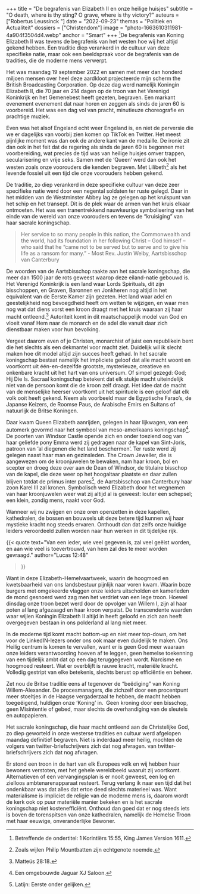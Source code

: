 +++
title = "De begrafenis van Elizabeth II en onze heilige huisjes"
subtitle = "O death, where is thy sting? O grave, where is thy victory?"
auteurs = ["Robertus Leussinck "]
date = "2022-09-23"
themas = "Politiek en Actualiteit"
dossiers = ["Christendom"]
image = "photo-1663610311981-4a904f3504d4.webp"
anchor = "Smart"
+++
[^1]De begrafenis van Koning Elizabeth II was tevens de begrafenis van het westen hoe wij het altijd gekend hebben. Een traditie diep verankerd in de cultuur van deze specifieke natie, maar ook een beeldspraak voor de begrafenis van de tradities, die de moderne mens verwerpt. 

Het was maandag 19 september 2022 en samen met meer dan honderd miljoen mensen over heel deze aardkloot projecteerde mijn scherm the British Broadcasting Corporation. Op deze dag werd namelijk Koningin Elizabeth II, die 70 jaar en 214 dagen op de troon van het Verenigd Koninkrijk en het Gemenebest heeft gezeten, begraven. Een markant evenement evenement dat naar horen en zeggen als sinds de jaren 60 is voorbereid. Het was een dag vol van pracht, minutieuze choreografie en prachtige muziek. 

Even was het alsof Engeland echt weer Engeland is, en niet de perversie die we er dagelijks van voorbij zien komen op TikTok en Twitter. Het meest pijnlijke moment was dan ook de andere kant van de medaille. De ironie zit dan ook in het feit dat de regering als sinds de jaren 60 is begonnen met voorbereiding, wat precies de tijd was van heilige huisjes omver trappen, secularisering en vrije seks. Samen met de ‘Queen’ werd dan ook het westen zoals onze voorouders die kenden begraven. Met Lilibeth[^2] als het levende fossiel uit een tijd die onze voorouders hebben gekend. 

De traditie, zo diep verankerd in deze specifieke cultuur van deze zeer specifieke natie werd door een negental soldaten ter ruste gelegd. Daar in het midden van de Westminster Abbey lag ze gelegen op het kruispunt van het schip en het transept. Dit is de plek waar de armen van het kruis elkaar ontmoeten. Het was een tranentrekkend nauwkeurige symbolisering van het einde van de wereld van onze voorouders en tevens de “kruisiging” van haar sacrale koningschap.

> Her service to so many people in this nation, the Commonwealth and the world, had its foundation in her following Christ – God himself – who said that he “came not to be served but to serve and to give his life as a ransom for many.” - Most Rev. Justin Welby, Aartsbisschop van Canterbury 

De woorden van de Aartsbisschop raakte aan het sacrale koningschap, die meer dan 1500 jaar de rots geweest waarop deze eiland-natie gebouwd is. Het Verenigd Koninkrijk is een land waar Lords Spirituals, dit zijn bisschoppen, en Graven, Baronnen en Jonkheren nog altijd in het equivalent van de Eerste Kamer zijn gezeten. Het land waar adel en geestelijkheid nog bevoegdheid heeft om wetten te wijzigen, en waar men nog wat dat diens vorst een kroon draagt met het kruis waaraan zij haar macht ontleend.[^3] Autoriteit komt in dit maatschappelijk model van God en vloeit vanaf Hem naar de monarch en de adel die vanuit daar zich dienstbaar maken voor hun bevolking.

Vergeet daarom even of je Christen, monarchist of juist een republikein bent die het slechts als een dekmantel voor macht ziet. Duidelijk wil ik slecht maken hoe dit model altijd zijn succes heeft gehad. In het sacrale koningschap bestaat namelijk het impliciete geloof dat alle macht woont en voortkomt uit één-en-dezelfde grootste, mysterieuze, creatieve en onkenbare kracht uit het hart van ons universum. Of simpel gezegd: God; Hij Die Is. Sacraal koningschap betekent dat elk stukje macht uiteindelijk niet van de persoon komt die de kroon zelf draagt. Het idee dat de macht van de menselijke heerser voortkomt uit het spirituele is een geloof dat elk volk ooit heeft gekend. Neem als voorbeeld maar de Egyptische Farao’s, de Japanse Keizers, de Roomse Paus, de Arabische Emirs en Sultans of natuurlijk de Britse Koningen. 

Daar kwam Queen Elizabeth aanrijden, gelegen in haar lijkwagen, van een automerk gevormd naar het symbool van meso-amerikaans koningschap[^4]. De poorten van Windsor Castle opende zich en onder toeziend oog van haar geliefde pony Emma werd zij gedragen naar de kapel van Sint-Joris, patroon van ‘al diegenen die het land beschermen’. Ter ruste werd zij gelegen naast haar man en gezinsleden. The Crown Jeweller, die is aangewezen om de kroonjuwelen te bewaken, nam haar kroon, bol en scepter en droeg deze over aan de Dean of Windsor, de titulaire bisschop van de kapel, die deze weer op het hoogaltaar plaatste en daar zullen blijven totdat de primus inter pares[^5], de Aartsbisschop van Canterbury haar zoon Karel III zal kronen. Symbolisch werd Elizabeth door het wegnemen van haar kroonjuwelen weer wat zij altijd al is geweest: louter een schepsel; een klein, zondig mens, naakt voor God. 

Wanneer wij nu zwijgen en onze oren openzetten in deze kapellen, kathedralen, de bossen en bouwsels uit deze betere tijd kunnen wij haar mystieke kracht nog steeds ervaren. Onthoudt dan dat zelfs onze huidige leiders veroordeeld zullen worden naar hun werken in dit tijdelijke rijk.



{{< quote
	text="Van een ieder, wie veel gegeven is, zal veel geëist worden, en aan wie veel is toevertrouwd, van hem zal des te meer worden gevraagd."
	author="Lucas 12:48"
>}}

Want in deze Elizabeth-Hemelvaartweek, waarin de hoogmoed en kwetsbaarheid van ons landsbestuur pijnlijk naar voren kwam. Waarin boze burgers met omgekeerde vlaggen onze leiders uitscholden en kamerleden de mond gesnoerd werd zag men het verdriet van een lege troon. Hoewel dinsdag onze troon bezet werd door de opvolger van Willem I, zijn al haar poten al lang afgezaagd en haar kroon verpatst. De transcendente waarden waar wijlen Koningin Elizabeth II altijd in heeft geloofd en zich aan heeft overgegeven bestaan in ons polderland al lang niet meer. 

In de moderne tijd komt macht bottom-up en niet meer top-down, om het voor de LinkedIN-lezers onder ons ook maar even duidelijk te maken. Ons Heilig centrum is komen te vervallen, want er is geen God meer waaraan onze leiders verantwoording hoeven af te leggen, geen hemelse toekenning van een tijdelijk ambt dat op een dag teruggegeven wordt. Narcisme en hoogmoed resteert. Wat er overblijft is rauwe kracht, materiële kracht. Volledig gestript van elke betekenis, slechts berust op efficiëntie en beheer. 

Zet nou de Britse traditie eens af tegenover de “beëdiging” van Koning Willem-Alexander. De procesmanagers, die zichzelf door een procentpunt meer stoeltjes in de Haagse vergaderzaal te hebben, de macht hebben toegeëigend, huldigen onze ‘Koning’ in.  Geen kroning door een bisschop, geen Misintentie of gebed, maar slechts de overhandiging van de sleutels en autopapieren. 

Het sacrale koningschap, die haar macht ontleend aan de Christelijke God, zo diep geworteld in onze westerse tradities en cultuur werd afgelopen maandag definitief begraven. Niet is inderdaad meer heilig, mochten de volgers van twitter-briefschrijvers zich dat nog afvragen. van twitter-briefschrijvers zich dat nog afvragen.

Er stond een troon in de hart van elk Europees volk en wij hebben haar bewoners verstoten, met het gehele wereldbeeld waaruit zij voortkomt. Alternatieven of een vervangingsplan is er nooit geweest, een log en zielloos ambtenarenapparaat resteert. Terug verlang ik naar een tijd dat het ondenkbaar was dat alles dat ertoe deed slechts materieel was. Want materialisme is impliciet de religie van de moderne mens is, daarom wordt de kerk ook op puur materiële manier bekeken en is het sacrale koningschap niet kostenefficiënt. Onthoud dan goed dat er nog steeds iets is boven de torenspitsen van onze kathedralen, namelijk de Hemelse Troon met haar eeuwige, onveranderlijke Bewoner.

[^1]: Betreffende de ondertitel: 1 Korintiërs 15:55, King James Version 1611.

[^2]: Zoals wijlen Philip Mountbatten zijn echtgenote noemde.

[^3]: Matteüs 28:18.

[^4]: Een omgebouwde Jaguar XJ Saloon.

[^5]: Latijn: Eerste onder gelijken.